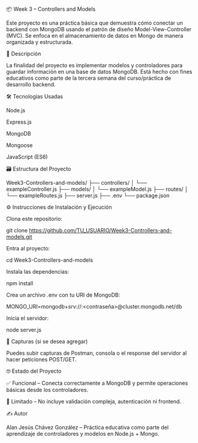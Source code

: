 📦 Week 3 – Controllers and Models

Este proyecto es una práctica básica que demuestra cómo conectar un backend con MongoDB usando el patrón de diseño Model-View-Controller (MVC). Se enfoca en el almacenamiento de datos en Mongo de manera organizada y estructurada.

🧠 Descripción

La finalidad del proyecto es implementar modelos y controladores para guardar información en una base de datos MongoDB. Está hecho con fines educativos como parte de la tercera semana del curso/práctica de desarrollo backend.

🛠️ Tecnologías Usadas

Node.js

Express.js

MongoDB

Mongoose

JavaScript (ES6)

🗃️ Estructura del Proyecto

Week3-Controllers-and-models/
├── controllers/
│   └── exampleController.js
├── models/
│   └── exampleModel.js
├── routes/
│   └── exampleRoutes.js
├── server.js
├── .env
└── package.json

⚙️ Instrucciones de Instalación y Ejecución

Clona este repositorio:

git clone https://github.com/TU_USUARIO/Week3-Controllers-and-models.git

Entra al proyecto:

cd Week3-Controllers-and-models

Instala las dependencias:

npm install

Crea un archivo .env con tu URI de MongoDB:

MONGO_URI=mongodb+srv://<usuario>:<contraseña>@cluster.mongodb.net/db

Inicia el servidor:

node server.js

📸 Capturas (si se desea agregar)

Puedes subir capturas de Postman, consola o el response del servidor al hacer peticiones POST/GET.

🤓 Estado del Proyecto

✅ Funcional – Conecta correctamente a MongoDB y permite operaciones básicas desde los controladores.

📌 Limitado – No incluye validación compleja, autenticación ni frontend.

✍️ Autor

Alan Jesús Chávez González – Práctica educativa como parte del aprendizaje de controladores y modelos en Node.js + Mongo.
